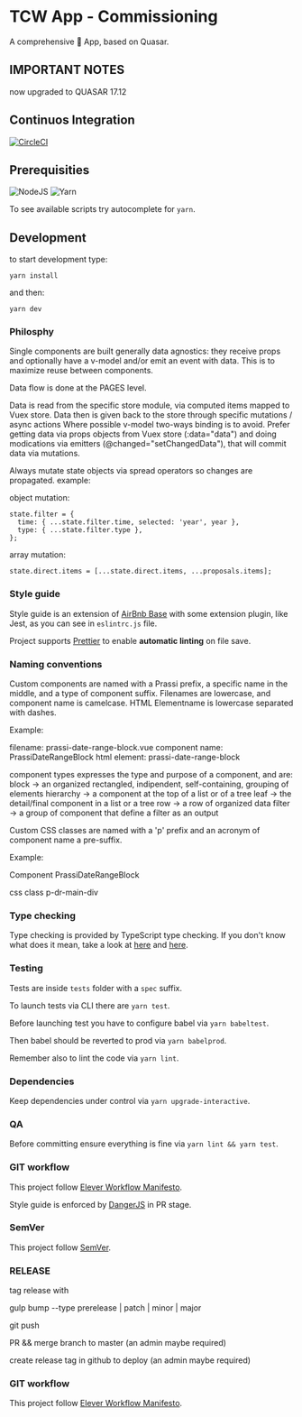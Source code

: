 # TCW App - Commissioning

A comprehensive 🐨 App, based on Quasar.

## IMPORTANT NOTES

now upgraded to QUASAR 17.12

## Continuos Integration

 [![CircleCI](https://circleci.com/gh/EleverSrl/tcw-app-commissioning/tree/master.svg?style=shield&circle-token=37ddbd4bfd3ae44ffcc419e63d5604865fdbdfe0)](https://circleci.com/gh/EleverSrl/tcw-app-commissioning/tree/master)

## Prerequisities

![NodeJS](https://img.shields.io/badge/Node-%3E%3D%208.10.0%20LTS-brightgreen.svg)
![Yarn](https://img.shields.io/badge/yarn-1.7.0-blue.svg)

To see available scripts try autocomplete for `yarn`.

## Development

to start development type:

`yarn install`

and then:

`yarn dev`

### Philosphy

Single components are built generally data agnostics: they receive props and optionally have a v-model and/or emit an event with data.
This is to maximize reuse between components.

Data flow is done at the PAGES level.

Data is read from the specific store module, via computed items mapped to Vuex store.
Data then is given back to the store through specific mutations / async actions
Where possible v-model two-ways binding is to avoid.
Prefer getting data via props objects from Vuex store (:data="data") and doing modications via emitters (@changed="setChangedData"), that will commit data via mutations.

Always mutate state objects via spread operators so changes are propagated.
example:

object mutation:
```
state.filter = {
  time: { ...state.filter.time, selected: 'year', year },
  type: { ...state.filter.type },
};
```

array mutation:
```
state.direct.items = [...state.direct.items, ...proposals.items];
```

### Style guide

Style guide is an extension of [AirBnb Base](https://airbnb.io/projects/javascript/) with some extension plugin, like Jest, as you can see in `eslintrc.js` file.

Project supports [Prettier](https://github.com/prettier/prettier) to enable **automatic linting** on file save.

### Naming conventions

Custom components are named with a Prassi prefix, a specific name in the middle, and a type of component suffix. Filenames are lowercase, and component name is camelcase. HTML Elementname is lowercase separated with dashes.

Example:

filename: prassi-date-range-block.vue
component name: PrassiDateRangeBlock
html element: prassi-date-range-block

component types expresses the type and purpose of a component, and are:
block -> an organized rectangled, indipendent, self-containing, grouping of elements
hierarchy -> a component at the top of a list or of a tree
leaf -> the detail/final component in a list or a tree
row -> a row of organized data
filter -> a group of component that define a filter as an output

Custom CSS classes are named with a 'p' prefix and an acronym of component name a pre-suffix.

Example:

Component PrassiDateRangeBlock

css class p-dr-main-div

### Type checking

Type checking is provided by TypeScript type checking. If you don't know what does it mean, take a look at [here](https://github.com/Microsoft/TypeScript/wiki/Type-Checking-JavaScript-Files) and [here](https://github.com/Microsoft/TypeScript/wiki/JsDoc-support-in-JavaScript).

### Testing

Tests are inside `tests` folder with a `spec` suffix.

To launch tests via CLI there are `yarn test`.

Before launching test you have to configure babel via `yarn babeltest`.

Then babel should be reverted to prod via `yarn babelprod`.

Remember also to lint the code via `yarn lint`.

### Dependencies

Keep dependencies under control via `yarn upgrade-interactive`.

### QA

Before committing ensure everything is fine via `yarn lint && yarn test`.

### GIT workflow

This project follow [Elever Workflow Manifesto](https://github.com/EleverSrl/workflow#elever-development-workflow).

Style guide is enforced by [DangerJS](https://danger.systems) in PR stage.

### SemVer

This project follow [SemVer](https://semver.org/).

### RELEASE

tag release with

gulp bump --type prerelease | patch | minor | major

git push

PR && merge branch to master (an admin maybe required)

create release tag in github to deploy (an admin maybe required)

### GIT workflow

This project follow [Elever Workflow Manifesto](https://github.com/EleverSrl/workflow#elever-development-workflow).

